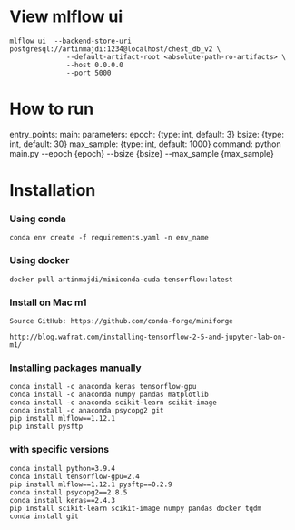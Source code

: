# View mlflow ui    
    mlflow ui  --backend-store-uri postgresql://artinmajdi:1234@localhost/chest_db_v2 \
                  --default-artifact-root <absolute-path-ro-artifacts> \
                  --host 0.0.0.0
                  --port 5000



# How to run
entry_points:
    main:
        parameters:
            epoch: {type: int, default: 3}
            bsize: {type: int, default: 30}
            max_sample: {type: int, default: 1000}
        command: python main.py --epoch {epoch} --bsize {bsize} --max_sample {max_sample}
        

# Installation

### Using conda 
    conda env create -f requirements.yaml -n env_name

### Using docker

    docker pull artinmajdi/miniconda-cuda-tensorflow:latest
    
### Install on Mac m1
    Source GitHub: https://github.com/conda-forge/miniforge

    http://blog.wafrat.com/installing-tensorflow-2-5-and-jupyter-lab-on-m1/
    
### Installing  packages manually

    conda install -c anaconda keras tensorflow-gpu
    conda install -c anaconda numpy pandas matplotlib 
    conda install -c anaconda scikit-learn scikit-image
    conda install -c anaconda psycopg2 git
    pip install mlflow==1.12.1
    pip install pysftp

### with specific versions
    conda install python=3.9.4
    conda install tensorflow-gpu=2.4
    pip install mlflow==1.12.1 pysftp==0.2.9
    conda install psycopg2==2.8.5
    conda install keras==2.4.3
    pip install scikit-learn scikit-image numpy pandas docker tqdm
    conda install git

